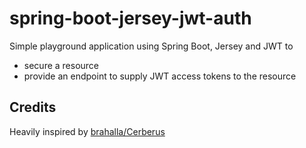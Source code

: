 # spring-boot-jersey-jwt-auth
Simple playground application using Spring Boot, Jersey and JWT to
* secure a resource
* provide an endpoint to supply JWT access tokens to the resource

## Credits
Heavily inspired by [brahalla/Cerberus](https://github.com/brahalla/Cerberus) 
